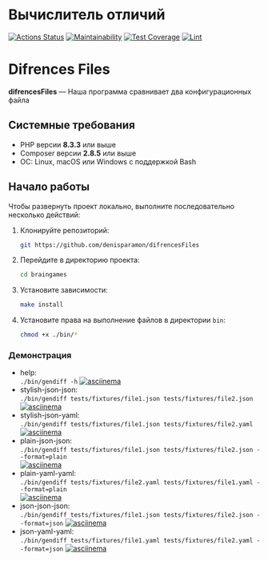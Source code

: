 <h1 align="">Вычислитель отличий</h1>

[![Actions Status](https://github.com/denisparamon/php-project-48/actions/workflows/hexlet-check.yml/badge.svg)](https://github.com/denisparamon/php-project-48/actions)
[![Maintainability](https://api.codeclimate.com/v1/badges/e30d93db88d372be96a5/maintainability)](https://codeclimate.com/github/denisparamon/difrencesFiles/maintainability)
[![Test Coverage](https://api.codeclimate.com/v1/badges/e30d93db88d372be96a5/test_coverage)](https://codeclimate.com/github/denisparamon/difrencesFiles/test_coverage)
[![Lint](https://github.com/denisparamon/difrences-files/actions/workflows/lint.yml/badge.svg)](https://github.com/denisparamon/difrences-files/actions/workflows/lint.yml)

# Difrences Files

**difrencesFiles** — Наша программа сравнивает два конфигурационных файла

## Системные требования

- PHP версии **8.3.3** или выше
- Composer версии **2.8.5** или выше
- ОС: Linux, macOS или Windows с поддержкой Bash

## Начало работы
Чтобы развернуть проект локально, выполните последовательно несколько действий:

1. Клонируйте репозиторий:

    ```bash
    git https://github.com/denisparamon/difrencesFiles
    ```
2. Перейдите в директорию проекта:

    ```bash
    cd braingames
    ```
3. Установите зависимости:

    ```bash
    make install
    ```
4. Установите права на выполнение файлов в директории `bin`:

    ```bash
    chmod +x ./bin/*
    ```
### Демонстрация

- help:  
 `./bin/gendiff -h` 
 [![asciinema](https://asciinema.org/a/FR0BRcBqPSvZLftzqHeuDZFfL.svg)](https://asciinema.org/a/FR0BRcBqPSvZLftzqHeuDZFfL)  
- stylish-json-json:  
`./bin/gendiff tests/fixtures/file1.json tests/fixtures/file2.json` 
 [![asciinema](https://asciinema.org/a/R86HQ1dCBlmWwWgJCRqHmYFqW.svg)](https://asciinema.org/a/R86HQ1dCBlmWwWgJCRqHmYFqW)  
- stylish-json-yaml:  
`./bin/gendiff tests/fixtures/file1.json tests/fixtures/file2.yaml` 
 [![asciinema](https://asciinema.org/a/6YUODODsFU33qtjjZgQgEUOW6.svg)](https://asciinema.org/a/6YUODODsFU33qtjjZgQgEUOW6)
- plain-json-json:  
`./bin/gendiff tests/fixtures/file1.json tests/fixtures/file2.json --format=plain`  
 [![asciinema](https://asciinema.org/a/hHLlgoSrVhAP0tDHc0MIt6ZKm.svg)](https://asciinema.org/a/hHLlgoSrVhAP0tDHc0MIt6ZKm)  
- plain-yaml-yaml:  
`./bin/gendiff tests/fixtures/file2.yaml tests/fixtures/file1.yaml --format=plain`  
 [![asciinema](https://asciinema.org/a/su7yTWWhHT9STxbQSrp3TwFsG.svg)](https://asciinema.org/a/su7yTWWhHT9STxbQSrp3TwFsG)  
- json-json-json:  
`./bin/gendiff tests/fixtures/file1.json tests/fixtures/file2.json --format=json` 
 [![asciinema](https://asciinema.org/a/AWtOu4g2OfcQ0xIYDqzCpO3Zp.svg)](https://asciinema.org/a/AWtOu4g2OfcQ0xIYDqzCpO3Zp)  
- json-yaml-yaml:  
`./bin/gendiff tests/fixtures/file1.yaml tests/fixtures/file2.yaml --format=json` 
 [![asciinema](https://asciinema.org/a/Se1AHhCGodEPK70SxlQIj8RBE.svg)](https://asciinema.org/a/Se1AHhCGodEPK70SxlQIj8RBE)  
